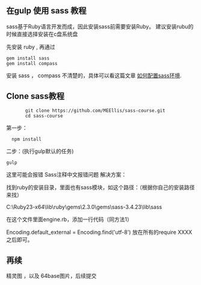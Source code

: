## 在gulp 使用 sass 教程

sass基于Ruby语言开发而成，因此安装sass前需要安装Ruby。
建议安装rubu的时候直接选择安装在c盘系统盘

 先安装 ruby , 再通过
 ```
 gem install sass
 gem install compass
 ```
 安装 sass ， compass
 不清楚的，具体可以看这篇文章 [如何配置sass环境](https://www.sass.hk/install/).
  
## Clone sass教程

  ```
         git clone https://github.com/MEEllis/sass-course.git
         cd sass-course
  ```


 第一步：
   ```
     npm install
  ```
 二步：(执行gulp默认的任务)
  ```
  gulp
 ```
 
 这里可能会报错
 Sass注释中文报错问题
 解决方案：
 
 找到ruby的安装目录，里面也有sass模块，如这个路径：（根据你自己的安装路径来找）
 
 C:\Ruby23-x64\lib\ruby\gems\2.3.0\gems\sass-3.4.23\lib\sass
 
 在这个文件里面engine.rb，添加一行代码（同方法1）
 
 Encoding.default_external = Encoding.find('utf-8')
 放在所有的require XXXX 之后即可。
 
## 再续
 精灵图 ，以及 64base图片，后续提交
 


